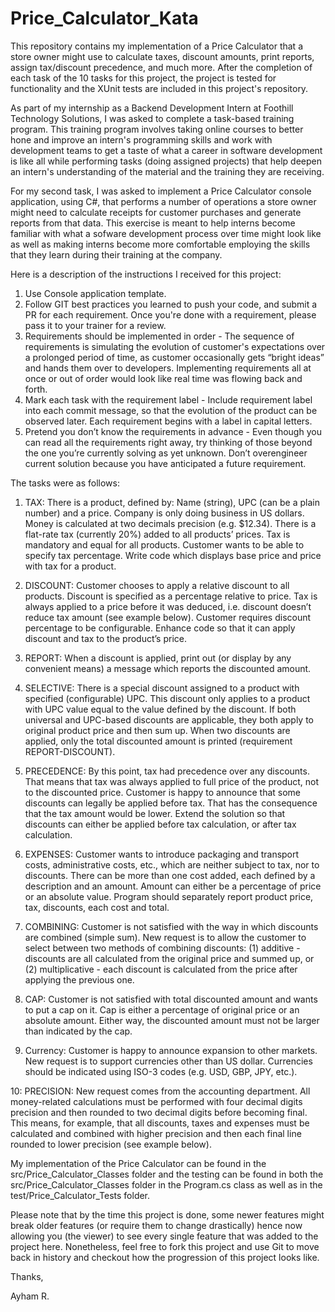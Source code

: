 # Price_Calculator_Kata

This repository contains my implementation of a Price Calculator that a store owner might use to calculate taxes, discount amounts, print reports, assign tax/discount precedence, and much more. After the completion of each task of the 10 tasks for this project, the project is tested for functionality and the XUnit tests are included in this project's repository.

As part of my internship as a Backend Development Intern at Foothill Technology Solutions, I was asked to complete a task-based training program. This training program involves taking online courses to better hone and improve an intern's programming skills and work with development teams to get a taste of what a career in software development is like all while performing tasks (doing assigned projects) that help deepen an intern's understanding of the material and the training they are receiving.

For my second task, I was asked to implement a Price Calculator console application, using C#, that performs a number of operations a store owner might need to calculate receipts for customer purchases and generate reports from that data. This exercise is meant to help interns become familiar with what a sofware development process over time might look like as well as making interns become more comfortable employing the skills that they learn during their training at the company. 

Here is a description of the instructions I received for this project:
1. Use Console application template.
2. Follow GIT best practices you learned to push your code, and submit a PR for each requirement. Once you're done with a requirement, please pass it to your trainer for a review.
3. Requirements should be implemented in order - The sequence of requirements is simulating the evolution of customer's expectations over a prolonged period of time, as customer occasionally gets “bright ideas” and hands them over to developers. Implementing requirements all at once or out of order would look like real time was flowing back and forth.
4. Mark each task with the requirement label - Include requirement label into each commit message, so that the evolution of the product can be observed later. Each requirement begins with a label in capital letters.
5. Pretend you don’t know the requirements in advance - Even though you can read all the requirements right away, try thinking of those beyond the one you’re currently solving as yet unknown. Don’t overengineer current solution because you have anticipated a future requirement.

The tasks were as follows:

1. TAX: 
There is a product, defined by: Name (string), UPC (can be a plain number) and a price.
Company is only doing business in US dollars. Money is calculated at two decimals precision (e.g. $12.34).
There is a flat-rate tax (currently 20%) added to all products’ prices. Tax is mandatory and equal for all products.
Customer wants to be able to specify tax percentage.
Write code which displays base price and price with tax for a product.


2. DISCOUNT:
Customer chooses to apply a relative discount to all products.
Discount is specified as a percentage relative to price. Tax is always applied to a price before it was deduced, i.e. discount doesn’t reduce tax amount (see example below).
Customer requires discount percentage to be configurable.
Enhance code so that it can apply discount and tax to the product’s price.


3. REPORT:
When a discount is applied, print out (or display by any convenient means) a message which reports the discounted amount.

4. SELECTIVE:
There is a special discount assigned to a product with specified (configurable) UPC.
This discount only applies to a product with UPC value equal to the value defined by the discount.
If both universal and UPC-based discounts are applicable, they both apply to original product price and then sum up.
When two discounts are applied, only the total discounted amount is printed (requirement REPORT-DISCOUNT).

5. PRECEDENCE:
By this point, tax had precedence over any discounts. That means that tax was always applied to full price of the product, not to the discounted price.
Customer is happy to announce that some discounts can legally be applied before tax. That has the consequence that the tax amount would be lower.
Extend the solution so that discounts can either be applied before tax calculation, or after tax calculation.

6. EXPENSES:
Customer wants to introduce packaging and transport costs, administrative costs, etc., which are neither subject to tax, nor to discounts.
There can be more than one cost added, each defined by a description and an amount. Amount can either be a percentage of price or an absolute value.
Program should separately report product price, tax, discounts, each cost and total.

7. COMBINING:
Customer is not satisfied with the way in which discounts are combined (simple sum).
New request is to allow the customer to select between two methods of combining discounts: (1) additive - discounts are all calculated from the original price and summed up, or (2) multiplicative - each discount is calculated from the price after applying the previous one.

8. CAP:
Customer is not satisfied with total discounted amount and wants to put a cap on it.
Cap is either a percentage of original price or an absolute amount. Either way, the discounted amount must not be larger than indicated by the cap.

9. Currency:
Customer is happy to announce expansion to other markets.
New request is to support currencies other than US dollar.
Currencies should be indicated using ISO-3 codes (e.g. USD, GBP, JPY, etc.).

10: PRECISION:
New request comes from the accounting department. All money-related calculations must be performed with four decimal digits precision and then rounded to two decimal digits before becoming final.
This means, for example, that all discounts, taxes and expenses must be calculated and combined with higher precision and then each final line rounded to lower precision (see example below).

My implementation of the Price Calculator can be found in the src/Price_Calculator_Classes folder and the testing can be found in both the src/Price_Calculator_Classes folder in the Program.cs class as well as in the test/Price_Calculator_Tests folder.

Please note that by the time this project is done, some newer features might break older features (or require them to change drastically) hence now allowing you (the viewer) to see every single feature that was added to the project here. Nonetheless, feel free to fork this project and use Git to move back in history and checkout how the progression of this project looks like.

Thanks,

Ayham R.
